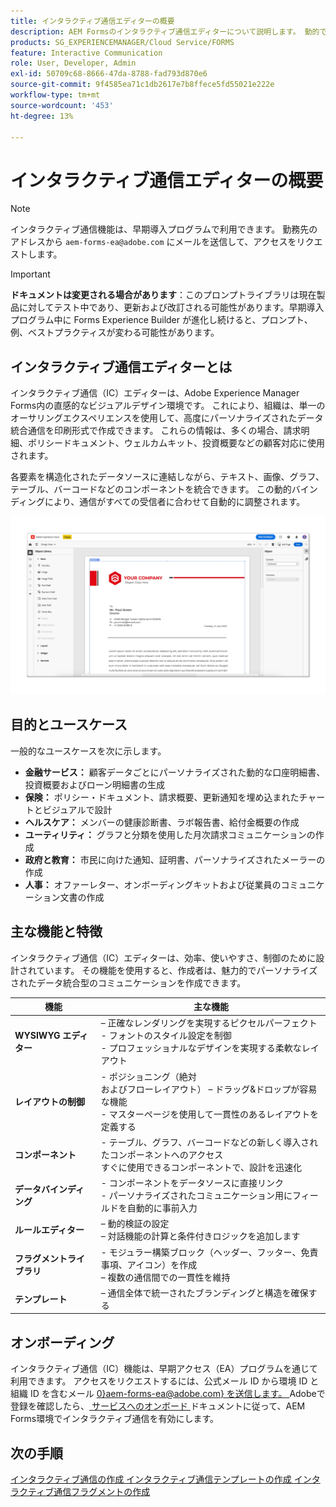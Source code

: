 ```yaml
---
title: インタラクティブ通信エディターの概要
description: AEM Formsのインタラクティブ通信エディターについて説明します。 動的でパーソナライズされたコミュニケーションを作成するための主な機能、オンボーディング手順、実際のユースケースについて説明します。
products: SG_EXPERIENCEMANAGER/Cloud Service/FORMS
feature: Interactive Communication
role: User, Developer, Admin
exl-id: 50709c68-8666-47da-8788-fad793d870e6
source-git-commit: 9f4585ea71c1db2617e7b8ffece5fd55021e222e
workflow-type: tm+mt
source-wordcount: '453'
ht-degree: 13%

---
```



# インタラクティブ通信エディターの概要

>[!NOTE]
>
> インタラクティブ通信機能は、早期導入プログラムで利用できます。 勤務先のアドレスから `aem-forms-ea@adobe.com` にメールを送信して、アクセスをリクエストします。

>[!IMPORTANT]
>
> **ドキュメントは変更される場合があります**：このプロンプトライブラリは現在製品に対してテスト中であり、更新および改訂される可能性があります。早期導入プログラム中に Forms Experience Builder が進化し続けると、プロンプト、例、ベストプラクティスが変わる可能性があります。

## インタラクティブ通信エディターとは

インタラクティブ通信（IC）エディターは、Adobe Experience Manager Forms内の直感的なビジュアルデザイン環境です。 これにより、組織は、単一のオーサリングエクスペリエンスを使用して、高度にパーソナライズされたデータ統合通信を印刷形式で作成できます。 これらの情報は、多くの場合、請求明細、ポリシードキュメント、ウェルカムキット、投資概要などの顧客対応に使用されます。

各要素を構造化されたデータソースに連結しながら、テキスト、画像、グラフ、テーブル、バーコードなどのコンポーネントを統合できます。 この動的バインディングにより、通信がすべての受信者に合わせて自動的に調整されます。

![IC 文書の検索 ](/help/forms/interactive-communication/assets/introimg.png)

## 目的とユースケース

一般的なユースケースを次に示します。

* **金融サービス：** 顧客データごとにパーソナライズされた動的な口座明細書、投資概要およびローン明細書の生成
* **保険：** ポリシー・ドキュメント、請求概要、更新通知を埋め込まれたチャートとビジュアルで設計
* **ヘルスケア：** メンバーの健康診断書、ラボ報告書、給付金概要の作成
* **ユーティリティ：** グラフと分類を使用した月次請求コミュニケーションの作成
* **政府と教育：** 市民に向けた通知、証明書、パーソナライズされたメーラーの作成
* **人事：** オファーレター、オンボーディングキットおよび従業員のコミュニケーション文書の作成

## 主な機能と特徴

インタラクティブ通信（IC）エディターは、効率、使いやすさ、制御のために設計されています。 その機能を使用すると、作成者は、魅力的でパーソナライズされたデータ統合型のコミュニケーションを作成できます。

| **機能** | **主な機能** |
|--------------------------------------|---------------------------------------------------------------------------------------|
| **WYSIWYG エディター** |  – 正確なレンダリングを実現するピクセルパーフェクト <br> - フォントのスタイル設定を制御 <br> - プロフェッショナルなデザインを実現する柔軟なレイアウト |
| **レイアウトの制御** | - ポジショニング（絶対 <br> およびフローレイアウト） – ドラッグ&amp;ドロップが容易な機能 <br> - マスターページを使用して一貫性のあるレイアウトを定義する |
| **コンポーネント** | - テーブル、グラフ、バーコードなどの新しく導入されたコンポーネントへのアクセス <br> すぐに使用できるコンポーネントで、設計を迅速化 |
| **データバインディング** | - コンポーネントをデータソースに直接リンク <br> - パーソナライズされたコミュニケーション用にフィールドを自動的に事前入力 |
| **ルールエディター** |  – 動的検証の設定 <br> – 対話機能の計算と条件付きロジックを追加します |
| **フラグメントライブラリ** | - モジュラー構築ブロック（ヘッダー、フッター、免責事項、アイコン）を作成 <br> – 複数の通信間での一貫性を維持 |
| **テンプレート** |  – 通信全体で統一されたブランディングと構造を確保する |

## オンボーディング

インタラクティブ通信（IC）機能は、早期アクセス（EA）プログラムを通じて利用できます。 アクセスをリクエストするには、公式メール ID から環境 ID と組織 ID を含むメール [0}aem-forms-ea@adobe.com} を送信します。 ](mailto:aem-forms-ea@adobe.com)Adobeで登録を確認したら、[ サービスへのオンボード ](/help/forms/setup-forms-cloud-service.md) ドキュメントに従って、AEM Forms環境でインタラクティブ通信を有効にします。

## 次の手順

[ インタラクティブ通信の作成 ](/help/forms/interactive-communication/create-interactive-communication.md)
[ インタラクティブ通信テンプレートの作成 ](/help/forms/interactive-communication/create-interactive-communication-template.md)
[ インタラクティブ通信フラグメントの作成 ](/help/forms/interactive-communication/create-interactive-communication-fragment.md)

<!-- 
## Where to Find IC Documentation, Samples, and Tutorials

Whether you're just getting started or looking to build complex communications, Adobe offers extensive learning resources:
[Note: we'll add resources afterwards, below is just the format]

* Official Documentation:

[Create your first interactive communication]()
AEM Forms Interactive Communication Guide

* Tutorials & Videos:
Visit Adobe Experience League and explore the "Forms" section for step-by-step videos and use-case-based tutorials.
-->
